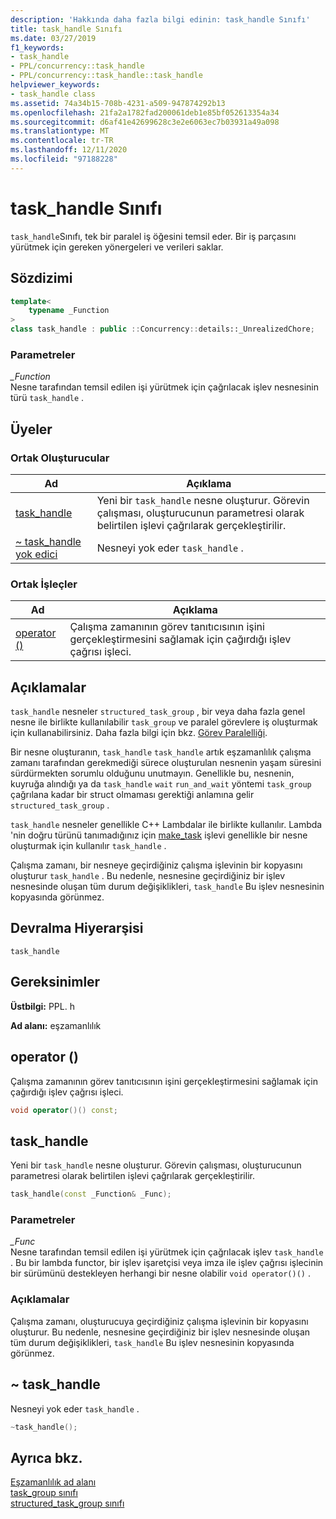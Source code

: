 ```yaml
---
description: 'Hakkında daha fazla bilgi edinin: task_handle Sınıfı'
title: task_handle Sınıfı
ms.date: 03/27/2019
f1_keywords:
- task_handle
- PPL/concurrency::task_handle
- PPL/concurrency::task_handle::task_handle
helpviewer_keywords:
- task_handle class
ms.assetid: 74a34b15-708b-4231-a509-947874292b13
ms.openlocfilehash: 21fa2a1782fad200061deb1e85bf052613354a34
ms.sourcegitcommit: d6af41e42699628c3e2e6063ec7b03931a49a098
ms.translationtype: MT
ms.contentlocale: tr-TR
ms.lasthandoff: 12/11/2020
ms.locfileid: "97188228"
---
```

# <a name="task_handle-class"></a>task_handle Sınıfı

`task_handle`Sınıfı, tek bir paralel iş öğesini temsil eder. Bir iş parçasını yürütmek için gereken yönergeleri ve verileri saklar.

## <a name="syntax"></a>Sözdizimi

```cpp
template<
    typename _Function
>
class task_handle : public ::Concurrency::details::_UnrealizedChore;
```

### <a name="parameters"></a>Parametreler

*_Function*<br/>
Nesne tarafından temsil edilen işi yürütmek için çağrılacak işlev nesnesinin türü `task_handle` .

## <a name="members"></a>Üyeler

### <a name="public-constructors"></a>Ortak Oluşturucular

|Ad|Açıklama|
|----------|-----------------|
|[task_handle](#task_handle)|Yeni bir `task_handle` nesne oluşturur. Görevin çalışması, oluşturucunun parametresi olarak belirtilen işlevi çağrılarak gerçekleştirilir.|
|[~ task_handle yok edici](#dtor)|Nesneyi yok eder `task_handle` .|

### <a name="public-operators"></a>Ortak İşleçler

|Ad|Açıklama|
|----------|-----------------|
|[operator ()](#task_handle__operator_call)|Çalışma zamanının görev tanıtıcısının işini gerçekleştirmesini sağlamak için çağırdığı işlev çağrısı işleci.|

## <a name="remarks"></a>Açıklamalar

`task_handle` nesneler `structured_task_group` , bir veya daha fazla genel nesne ile birlikte kullanılabilir `task_group` ve paralel görevlere iş oluşturmak için kullanabilirsiniz. Daha fazla bilgi için bkz. [Görev Paralelliği](../../../parallel/concrt/task-parallelism-concurrency-runtime.md).

Bir nesne oluşturanın, `task_handle` `task_handle` artık eşzamanlılık çalışma zamanı tarafından gerekmediği sürece oluşturulan nesnenin yaşam süresini sürdürmekten sorumlu olduğunu unutmayın. Genellikle bu, nesnenin, kuyruğa alındığı ya da `task_handle` `wait` `run_and_wait` yöntemi `task_group` çağrılana kadar bir struct olmaması gerektiği anlamına gelir `structured_task_group` .

`task_handle` nesneler genellikle C++ Lambdalar ile birlikte kullanılır. Lambda 'nin doğru türünü tanımadığınız için [make_task](concurrency-namespace-functions.md#make_task) işlevi genellikle bir nesne oluşturmak için kullanılır `task_handle` .

Çalışma zamanı, bir nesneye geçirdiğiniz çalışma işlevinin bir kopyasını oluşturur `task_handle` . Bu nedenle, nesnesine geçirdiğiniz bir işlev nesnesinde oluşan tüm durum değişiklikleri, `task_handle` Bu işlev nesnesinin kopyasında görünmez.

## <a name="inheritance-hierarchy"></a>Devralma Hiyerarşisi

`task_handle`

## <a name="requirements"></a>Gereksinimler

**Üstbilgi:** PPL. h

**Ad alanı:** eşzamanlılık

## <a name="operator"></a><a name="task_handle__operator_call"></a> operator ()

Çalışma zamanının görev tanıtıcısının işini gerçekleştirmesini sağlamak için çağırdığı işlev çağrısı işleci.

```cpp
void operator()() const;
```

## <a name="task_handle"></a><a name="task_handle"></a> task_handle

Yeni bir `task_handle` nesne oluşturur. Görevin çalışması, oluşturucunun parametresi olarak belirtilen işlevi çağrılarak gerçekleştirilir.

```cpp
task_handle(const _Function& _Func);
```

### <a name="parameters"></a>Parametreler

*_Func*<br/>
Nesne tarafından temsil edilen işi yürütmek için çağrılacak işlev `task_handle` . Bu bir lambda functor, bir işlev işaretçisi veya imza ile işlev çağrısı işlecinin bir sürümünü destekleyen herhangi bir nesne olabilir `void operator()()` .

### <a name="remarks"></a>Açıklamalar

Çalışma zamanı, oluşturucuya geçirdiğiniz çalışma işlevinin bir kopyasını oluşturur. Bu nedenle, nesnesine geçirdiğiniz bir işlev nesnesinde oluşan tüm durum değişiklikleri, `task_handle` Bu işlev nesnesinin kopyasında görünmez.

## <a name="task_handle"></a><a name="dtor"></a> ~ task_handle

Nesneyi yok eder `task_handle` .

```cpp
~task_handle();
```

## <a name="see-also"></a>Ayrıca bkz.

[Eşzamanlılık ad alanı](concurrency-namespace.md)<br/>
[task_group sınıfı](task-group-class.md)<br/>
[structured_task_group sınıfı](structured-task-group-class.md)
